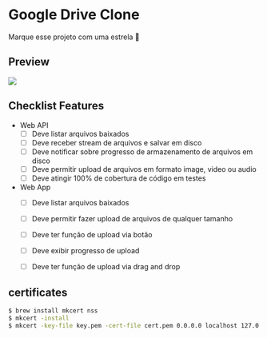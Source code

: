 # Google Drive Clone

Marque esse projeto com uma estrela 🌟

## Preview

![](./resources/demo.gif)


## Checklist Features

- Web API
    - [ ] Deve listar arquivos baixados
    - [ ] Deve receber stream de arquivos e salvar em disco
    - [ ] Deve notificar sobre progresso de armazenamento de arquivos em disco
    - [ ] Deve permitir upload de arquivos em formato image, video ou audio
    - [ ] Deve atingir 100% de cobertura de código em testes

- Web App
    - [ ] Deve listar arquivos baixados
    - [ ] Deve permitir fazer upload de arquivos de qualquer tamanho
    - [ ] Deve ter função de upload via botão
    - [ ] Deve exibir progresso de upload
    - [ ] Deve ter função de upload via drag and drop


## certificates
```bash
$ brew install mkcert nss
$ mkcert -install
$ mkcert -key-file key.pem -cert-file cert.pem 0.0.0.0 localhost 127.0.0.1 ::1
```